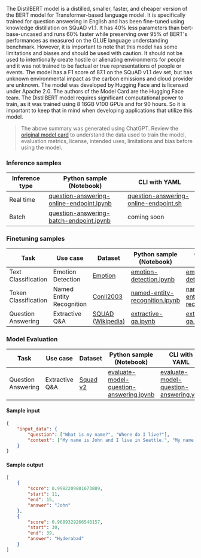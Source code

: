 The DistilBERT model is a distilled, smaller, faster, and cheaper version of the BERT model for Transformer-based language model. It is specifically trained for question answering in English and has been fine-tuned using knowledge distillation on SQuAD v1.1. It has 40% less parameters than bert-base-uncased and runs 60% faster while preserving over 95% of BERT's performances as measured on the GLUE language understanding benchmark. However, it is important to note that this model has some limitations and biases and should be used with caution. It should not be used to intentionally create hostile or alienating environments for people and it was not trained to be factual or true representations of people or events. The model has a F1 score of 87.1 on the SQuAD v1.1 dev set, but has unknown environmental impact as the carbon emissions and cloud provider are unknown.  The model was developed by Hugging Face and is licensed under Apache 2.0. The authors of the Model Card are the Hugging Face team.
The DistilBERT model requires significant computational power to train, as it was trained using 8 16GB V100 GPUs and for 90 hours. So it is important to keep that in mind when developing applications that utilize this model.

> The above summary was generated using ChatGPT. Review the <a href="https://huggingface.co/distilbert-base-cased-distilled-squad" target="_blank">original model card</a> to understand the data used to train the model, evaluation metrics, license, intended uses, limitations and bias before using the model.

### Inference samples

Inference type|Python sample (Notebook)|CLI with YAML
|--|--|--|
Real time|<a href="https://aka.ms/azureml-infer-online-sdk-question-answering" target="_blank">question-answering-online-endpoint.ipynb</a>|<a href="https://aka.ms/azureml-infer-online-cli-question-answering" target="_blank">question-answering-online-endpoint.sh</a>
Batch |<a href="https://aka.ms/azureml-infer-batch-sdk-question-answering" target="_blank">question-answering-batch-endpoint.ipynb</a>| coming soon


### Finetuning samples

Task|Use case|Dataset|Python sample (Notebook)|CLI with YAML
|--|--|--|--|--|
Text Classification|Emotion Detection|<a href="https://huggingface.co/datasets/dair-ai/emotion" target="_blank">Emotion</a>|<a href="https://aka.ms/azureml-ft-sdk-emotion-detection" target="_blank">emotion-detection.ipynb</a>|<a href="https://aka.ms/azureml-ft-cli-emotion-detection" target="_blank">emotion-detection.sh</a>
Token Classification|Named Entity Recognition|<a href="https://huggingface.co/datasets/conll2003" target="_blank">Conll2003</a>|<a href="https://aka.ms/azureml-ft-sdk-token-classification" target="_blank">named-entity-recognition.ipynb</a>|<a href="https://aka.ms/azureml-ft-cli-token-classification" target="_blank">named-entity-recognition.sh</a>
Question Answering|Extractive Q&A|<a href="https://huggingface.co/datasets/squad" target="_blank">SQUAD (Wikipedia)</a>|<a href="https://aka.ms/azureml-ft-sdk-extractive-qa" target="_blank">extractive-qa.ipynb</a>|<a href="https://aka.ms/azureml-ft-cli-extractive-qa" target="_blank">extractive-qa.sh</a>


### Model Evaluation

Task| Use case| Dataset| Python sample (Notebook)| CLI with YAML
|--|--|--|--|--|
Question Answering | Extractive Q&A | <a href="https://huggingface.co/datasets/squad_v2" target="_blank">Squad v2</a> | <a href="https://aka.ms/azureml-eval-sdk-question-answering" target="_blank">evaluate-model-question-answering.ipynb</a> | <a href="https://aka.ms/azureml-eval-cli-question-answering" target="_blank">evaluate-model-question-answering.yml</a>


#### Sample input
```json
{
    "input_data": {
        "question": ["What is my name?", "Where do I live?"],
        "context": ["My name is John and I live in Seattle.", "My name is Ravi and I live in Hyderabad."]
    }
}
```

#### Sample output
```json
[
    {
        "score": 0.9982209801673889,
        "start": 11,
        "end": 15,
        "answer": "John"
    },
    {
        "score": 0.9689329266548157,
        "start": 30,
        "end": 39,
        "answer": "Hyderabad"
    }
]
```
